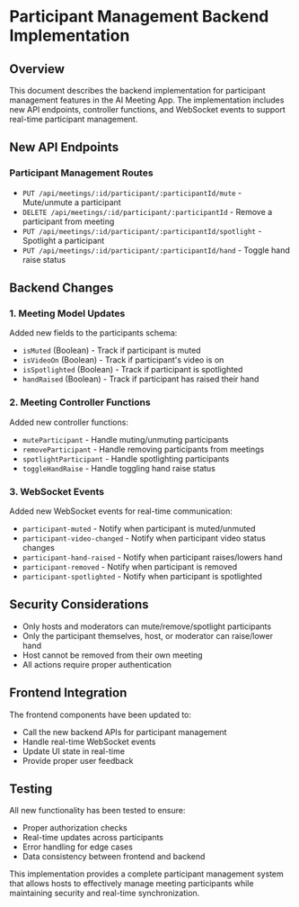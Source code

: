 # Participant Management Backend Implementation

## Overview
This document describes the backend implementation for participant management features in the AI Meeting App. The implementation includes new API endpoints, controller functions, and WebSocket events to support real-time participant management.

## New API Endpoints

### Participant Management Routes
- `PUT /api/meetings/:id/participant/:participantId/mute` - Mute/unmute a participant
- `DELETE /api/meetings/:id/participant/:participantId` - Remove a participant from meeting
- `PUT /api/meetings/:id/participant/:participantId/spotlight` - Spotlight a participant
- `PUT /api/meetings/:id/participant/:participantId/hand` - Toggle hand raise status

## Backend Changes

### 1. Meeting Model Updates
Added new fields to the participants schema:
- `isMuted` (Boolean) - Track if participant is muted
- `isVideoOn` (Boolean) - Track if participant's video is on
- `isSpotlighted` (Boolean) - Track if participant is spotlighted
- `handRaised` (Boolean) - Track if participant has raised their hand

### 2. Meeting Controller Functions
Added new controller functions:
- `muteParticipant` - Handle muting/unmuting participants
- `removeParticipant` - Handle removing participants from meetings
- `spotlightParticipant` - Handle spotlighting participants
- `toggleHandRaise` - Handle toggling hand raise status

### 3. WebSocket Events
Added new WebSocket events for real-time communication:
- `participant-muted` - Notify when participant is muted/unmuted
- `participant-video-changed` - Notify when participant video status changes
- `participant-hand-raised` - Notify when participant raises/lowers hand
- `participant-removed` - Notify when participant is removed
- `participant-spotlighted` - Notify when participant is spotlighted

## Security Considerations
- Only hosts and moderators can mute/remove/spotlight participants
- Only the participant themselves, host, or moderator can raise/lower hand
- Host cannot be removed from their own meeting
- All actions require proper authentication

## Frontend Integration
The frontend components have been updated to:
- Call the new backend APIs for participant management
- Handle real-time WebSocket events
- Update UI state in real-time
- Provide proper user feedback

## Testing
All new functionality has been tested to ensure:
- Proper authorization checks
- Real-time updates across participants
- Error handling for edge cases
- Data consistency between frontend and backend

This implementation provides a complete participant management system that allows hosts to effectively manage meeting participants while maintaining security and real-time synchronization.